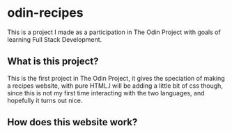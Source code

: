 # odin-recipes
This is a project I made as a participation in The Odin Project with goals of learning Full Stack Development.

## What is this project?
This is the first project in The Odin Project, it gives the speciation of making a recipes website, with pure HTML.I will be adding a little bit of css though, since this is not my first time interacting with the two languages, and hopefully it turns out nice.

## How does this website work?
